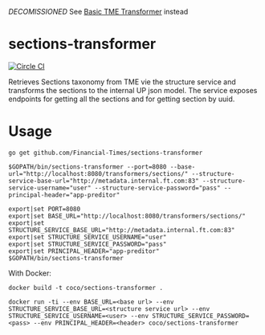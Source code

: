 *DECOMISSIONED*
See [Basic TME Transformer](https://github.com/Financial-Times/basic-tme-transformer) instead

# sections-transformer

[![Circle CI](https://circleci.com/gh/Financial-Times/sections-transformer/tree/master.png?style=shield)](https://circleci.com/gh/Financial-Times/sections-transformer/tree/master)

Retrieves Sections taxonomy from TME vie the structure service and transforms the sections to the internal UP json model.
The service exposes endpoints for getting all the sections and for getting section by uuid.

# Usage
`go get github.com/Financial-Times/sections-transformer`

`$GOPATH/bin/sections-transformer --port=8080 --base-url="http://localhost:8080/transformers/sections/" --structure-service-base-url="http://metadata.internal.ft.com:83" --structure-service-username="user" --structure-service-password="pass" --principal-header="app-preditor"`
```
export|set PORT=8080
export|set BASE_URL="http://localhost:8080/transformers/sections/"
export|set STRUCTURE_SERVICE_BASE_URL="http://metadata.internal.ft.com:83"
export|set STRUCTURE_SERVICE_USERNAME="user"
export|set STRUCTURE_SERVICE_PASSWORD="pass"
export|set PRINCIPAL_HEADER="app-preditor"
$GOPATH/bin/sections-transformer
```

With Docker:

`docker build -t coco/sections-transformer .`

`docker run -ti --env BASE_URL=<base url> --env STRUCTURE_SERVICE_BASE_URL=<structure service url> --env STRUCTURE_SERVICE_USERNAME=<user> --env STRUCTURE_SERVICE_PASSWORD=<pass> --env PRINCIPAL_HEADER=<header> coco/sections-transformer`
